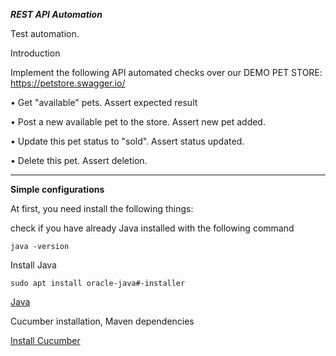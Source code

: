 ***REST API Automation***

Test automation.

Introduction

Implement the following API automated checks over our DEMO PET STORE: https://petstore.swagger.io/

• Get "available" pets. Assert expected result

• Post a new available pet to the store. Assert new pet added.

• Update this pet status to "sold". Assert status updated.

• Delete this pet. Assert deletion.

***

**Simple configurations**

At first, you need install the following things:

check if you have already Java installed with the following command 

```
java -version
```
Install Java
```
sudo apt install oracle-java#-installer
```
[Java](https://www.oracle.com/java/technologies/downloads/#java11)

Cucumber installation, Maven dependencies

[Install Cucumber](https://cucumber.io/docs/installation/java/)

